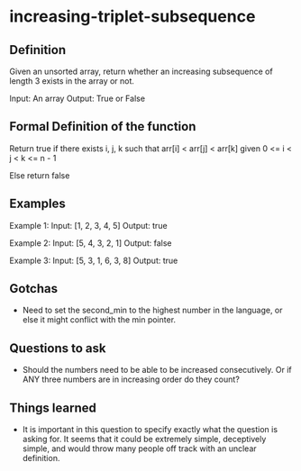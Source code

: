 # increasing-triplet-subsequence

## Definition
Given an unsorted array, return whether an increasing subsequence of length 3 exists in the array or not.

Input: An array
Output: True or False

## Formal Definition of the function
Return true if there exists i, j, k
such that arr[i] < arr[j] < arr[k] given 0 <= i < j < k <= n - 1

Else return false

## Examples
Example 1:
Input: [1, 2, 3, 4, 5]
Output: true


Example 2:
Input: [5, 4, 3, 2, 1]
Output: false

Example 3:
Input: [5, 3, 1, 6, 3, 8]
Output: true

## Gotchas
- Need to set the second_min to the highest number in the language, or else it might conflict with the min pointer.

## Questions to ask
- Should the numbers need to be able to be increased consecutively.  Or if ANY three numbers are in increasing order do they count?

## Things learned
- It is important in this question to specify exactly what the question is asking for.  It seems that it could be extremely simple, deceptively simple, and would throw many
people off track with an unclear definition.
